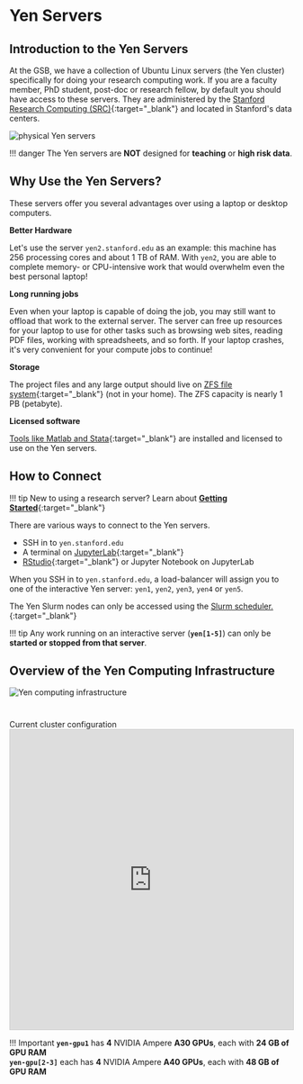 # Yen Servers

##  Introduction to the Yen Servers

At the GSB, we have a collection of Ubuntu Linux servers (the Yen cluster) specifically for doing your research computing work.  If you are a faculty member, PhD student, post-doc or research fellow, by default you should have access to these servers.  They are administered by the [Stanford Research Computing (SRC)](https://srcc.stanford.edu){:target="_blank"} and located in Stanford's data centers.

![physical Yen servers](/assets/images/yens.png)

!!! danger
    The Yen servers are **NOT** designed for **teaching** or **high risk data**.

## Why Use the Yen Servers?

These servers offer you several advantages over using a laptop or desktop computers.

**Better Hardware**

Let's use the server `yen2.stanford.edu` as an example: this machine has 256 processing cores and about 1 TB of RAM.  With `yen2`, you are able to complete memory- or CPU-intensive work that would overwhelm even the best personal laptop!

**Long running jobs**

Even when your laptop is capable of doing the job, you may still want to offload that work to the external server.  The server can free up resources for your laptop to use for other tasks such as browsing web sites, reading PDF files, working with spreadsheets, and so forth. If your laptop crashes, it's very convenient for your compute jobs to continue!

**Storage**

The project files and any large output should live on [ZFS file system](/_user_guide/storage/#preferred-platforms){:target="_blank"} (not in your home). The ZFS capacity is nearly 1 PB (petabyte).

**Licensed software**

[Tools like Matlab and Stata](/_getting_started/modules/){:target="_blank"} are installed and licensed to use on the Yen servers.

## How to Connect
!!! tip
    New to using a research server?  Learn about [**Getting Started**](/_getting_started/how_access_yens){:target="_blank"}

There are various ways to connect to the Yen servers.

* SSH in to `yen.stanford.edu`
* A terminal on [JupyterLab](/_getting_started/jupyter){:target="_blank"}
* [RStudio](/_getting_started/jupyter/#rstudio){:target="_blank"} or Jupyter Notebook on JupyterLab

When you SSH in to `yen.stanford.edu`, a load-balancer will assign you to one of the interactive Yen server: `yen1`, `yen2`, `yen3`, `yen4` or `yen5`.  

The Yen Slurm nodes can only be accessed using the [Slurm scheduler.](/_user_guide/slurm){:target="_blank"}

!!! tip
    Any work running on an interactive server (**`yen[1-5]`**) can only be **started or stopped from that server**.

## Overview of the Yen Computing Infrastructure
![Yen computing infrastructure](/assets/images/yen-computing-infrastructure.png)

<div class="row">
    <div class="col-lg-12">
      <H1> </H1>
    </div>
  </div>
  <div class="row">
    <div class="col-lg-12">
     <div class="fontAwesomeStyle"><i class="fas fa-tachometer-alt"></i> Current cluster configuration</div>
    <iframe class="airtable-embed" src="https://airtable.com/embed/shr0XAunXoKz62Zgl?backgroundColor=purple" frameborder="0" onmousewheel="" width="100%" height="533" style="background: transparent; border: 1px solid #ccc;"></iframe>
    </div>
    <div class="col col-md-2"></div>
  </div>

!!! Important
     **`yen-gpu1`** has **4** NVIDIA Ampere **A30 GPUs**, each with **24 GB of GPU RAM**<br>
     **`yen-gpu[2-3]`** each has **4** NVIDIA Ampere **A40 GPUs**, each with **48 GB of GPU RAM**

